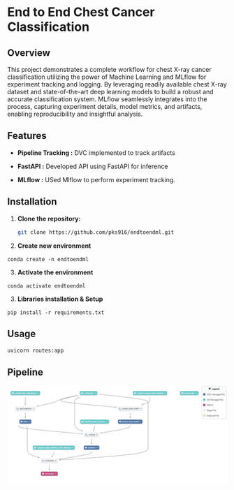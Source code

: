 # End to End Chest Cancer Classification

## Overview

This project demonstrates a complete workflow for chest X-ray cancer classification utilizing the power of Machine Learning and MLflow for experiment tracking and logging. By leveraging readily available chest X-ray dataset and state-of-the-art deep learning models to build a robust and accurate classification system. MLflow seamlessly integrates into the process, capturing experiment details, model metrics, and artifacts, enabling reproducibility and insightful analysis.

## Features

- **Pipeline Tracking :** DVC implemented to track artifacts

- **FastAPI :** Developed API using FastAPI for inference

- **MLflow :**  USed Mlflow to perform experiment tracking.


## Installation

1. **Clone the repository:**

   ```bash
   git clone https://github.com/pks916/endtoendml.git
   ```

2. **Create new environment**
```
conda create -n endtoendml
```
3. **Activate the environment**
```
conda activate endtoendml
```
3. **Libraries installation & Setup**
```
pip install -r requirements.txt
```

## Usage
```
uvicorn routes:app
```

## Pipeline

![Pipeline](https://raw.githubusercontent.com/pks916/endtoendml/main/blob/pipeline.png)

